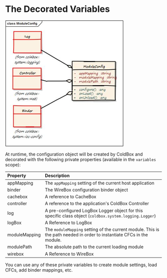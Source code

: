 # The Decorated Variables

![](../../../.gitbook/assets/ModuleConfig.jpg)

At runtime, the configuration object will be created by ColdBox and decorated with the following private properties \(available in the `variables` scope\):

| Property | Description |
| :--- | :--- |
| appMapping | The `appMapping` setting of the current host application |
| binder | The WireBox configuration binder object |
| cachebox | A reference to CacheBox |
| controller | A reference to the application's ColdBox Controller |
| log | A pre-configured LogBox Logger object for this specific class object \(`coldbox.system.logging.Logger`\) |
| logBox | A Reference to LogBox |
| moduleMapping | The `moduleMapping` setting of the current module. This is the path needed in order to instantiate CFCs in the module. |
| modulePath | The absolute path to the current loading module |
| wirebox | A Reference to WireBox |

You can use any of these private variables to create module settings, load CFCs, add binder mappings, etc.

